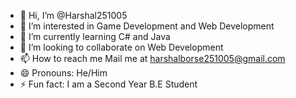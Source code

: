 - 👋 Hi, I’m @Harshal251005
- 👀 I’m interested in Game Development and Web Development
- 🌱 I’m currently learning C# and Java
- 💞️ I’m looking to collaborate on Web Development
- 📫 How to reach me Mail me at harshalborse251005@gmail.com
- 😄 Pronouns: He/Him
- ⚡ Fun fact: I am a Second Year B.E Student

<!---
Harshal251005/Harshal251005 is a ✨ special ✨ repository because its `README.md` (this file) appears on your GitHub profile.
You can click the Preview link to take a look at your changes.
--->
